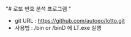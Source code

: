 "# 로또 번호 분석 프로그램 " 
- git URL : https://github.com/autoeo/lotto.git
- 사용법 : /bin or /binD 에 LT.exe 실행 


